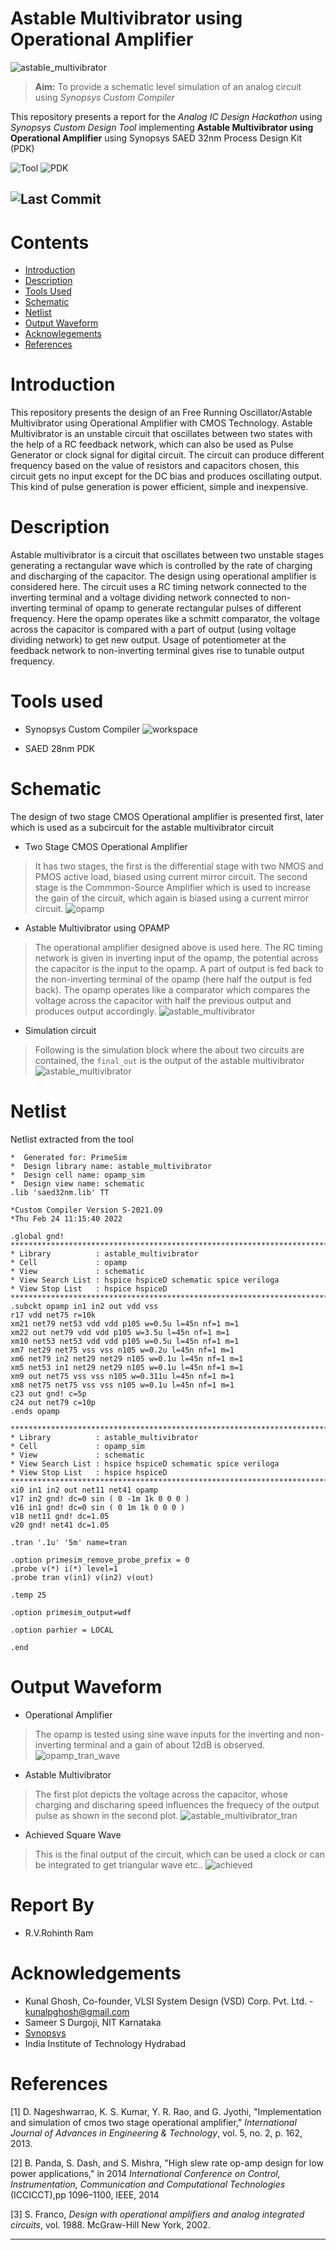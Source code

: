 # Astable Multivibrator using Operational Amplifier

![astable_multivibrator](assets/Analog_IC_Design_Hackathon_Repo_Banner.png)

> **Aim:** To provide a schematic level simulation of an analog circuit using *Synopsys Custom Compiler*

This repository presents a report for the *Analog IC Design Hackathon* using *Synopsys Custom Design Tool* implementing **Astable Multivibrator using Operational Amplifier** using Synopsys SAED 32nm Process Design Kit (PDK)

![Tool](https://img.shields.io/badge/Tool-Synopsys-704a94)
![PDK](https://img.shields.io/badge/PDK-SAED28nm-704a94)

![Last Commit](https://img.shields.io/github/last-commit/rohinthram/snps_hackathon_astable_multivibrator?color=green)
---

# Contents
- [Introduction](#introduction)
- [Description](#description)
- [Tools Used](#tools-used)
- [Schematic](#schematic)
- [Netlist](#netlist)
- [Output Waveform](#output-waveform)
- [Acknowlegements](#acknowledgements)
- [References](#references)


# Introduction
This repository presents the design of an Free Running Oscillator/Astable Multivibrator using Operational Amplifier with CMOS Technology. Astable Multivibrator is an unstable circuit that oscillates between two states with the help of a RC feedback network, which can also be used as Pulse Generator or clock signal for digital circuit. The circuit can produce different frequency based on the value of resistors and capacitors chosen, this circuit gets no input except for the DC bias and produces oscillating output. This kind of pulse generation is power efficient, simple and inexpensive.

# Description
Astable multivibrator is a circuit that oscillates between two unstable stages generating a rectangular wave which is controlled by the rate of charging and discharging of the capacitor. The design using operational amplifier is considered here. The circuit uses a RC timing network connected to the inverting terminal and a voltage dividing network connected to non-inverting terminal of opamp to generate rectangular pulses of different frequency. Here the opamp operates like a schmitt comparator, the voltage across the capacitor is compared with a part of output (using voltage dividing network) to get new output. Usage of potentiometer at the feedback network to non-inverting terminal gives rise to tunable output frequency.


# Tools used
- Synopsys Custom Compiler
![workspace](assets/Analog_IC_Design_Hackathon_workspace.png)

- SAED 28nm PDK

# Schematic
The design of two stage CMOS Operational amplifier is presented first, later which is used as a subcircuit for the astable multivibrator circuit

- Two Stage CMOS Operational Amplifier
> It has two stages, the first is the differential stage with two NMOS and PMOS active load, biased using current mirror circuit. The second stage is the Commmon-Source Amplifier which is used to increase the gain of the circuit, which again is biased using a current mirror circuit. 
![opamp](assets/opamp_schematic.png)

- Astable Multivibrator using OPAMP
> The operational amplifier designed above is used here. The RC timing network is given in inverting input of the opamp, the potential across the capacitor is the input to the opamp. A part of output is fed back to the non-inverting terminal of the opamp (here half the output is fed back). The opamp operates like a comparator which compares the voltage across the capacitor with half the previous output and produces output accordingly.
![astable_multivibrator](assets/astable_multivibrator_schematic.png)

- Simulation circuit
> Following is the simulation block where the about two circuits are contained, the `final_out` is the output of the astable multivibrator
![astable_multivibrator](assets/astable_multivibrator_sim_schematic.png)

# Netlist
Netlist extracted from the tool 

```
*  Generated for: PrimeSim
*  Design library name: astable_multivibrator
*  Design cell name: opamp_sim
*  Design view name: schematic
.lib 'saed32nm.lib' TT

*Custom Compiler Version S-2021.09
*Thu Feb 24 11:15:40 2022

.global gnd!
********************************************************************************
* Library          : astable_multivibrator
* Cell             : opamp
* View             : schematic
* View Search List : hspice hspiceD schematic spice veriloga
* View Stop List   : hspice hspiceD
********************************************************************************
.subckt opamp in1 in2 out vdd vss
r17 vdd net75 r=10k
xm21 net79 net53 vdd vdd p105 w=0.5u l=45n nf=1 m=1
xm22 out net79 vdd vdd p105 w=3.5u l=45n nf=1 m=1
xm10 net53 net53 vdd vdd p105 w=0.5u l=45n nf=1 m=1
xm7 net29 net75 vss vss n105 w=0.2u l=45n nf=1 m=1
xm6 net79 in2 net29 net29 n105 w=0.1u l=45n nf=1 m=1
xm5 net53 in1 net29 net29 n105 w=0.1u l=45n nf=1 m=1
xm9 out net75 vss vss n105 w=0.311u l=45n nf=1 m=1
xm8 net75 net75 vss vss n105 w=0.1u l=45n nf=1 m=1
c23 out gnd! c=5p
c24 out net79 c=10p
.ends opamp

********************************************************************************
* Library          : astable_multivibrator
* Cell             : opamp_sim
* View             : schematic
* View Search List : hspice hspiceD schematic spice veriloga
* View Stop List   : hspice hspiceD
********************************************************************************
xi0 in1 in2 out net11 net41 opamp
v17 in2 gnd! dc=0 sin ( 0 -1m 1k 0 0 0 )
v16 in1 gnd! dc=0 sin ( 0 1m 1k 0 0 0 )
v18 net11 gnd! dc=1.05
v20 gnd! net41 dc=1.05

.tran '.1u' '5m' name=tran

.option primesim_remove_probe_prefix = 0
.probe v(*) i(*) level=1
.probe tran v(in1) v(in2) v(out)

.temp 25

.option primesim_output=wdf

.option parhier = LOCAL

.end

```

# Output Waveform
- Operational Amplifier
> The opamp is tested using sine wave inputs for the inverting and non-inverting terminal and a gain of about 12dB is observed.
![opamp_tran_wave](assets/opamp_waveform.png)

- Astable Multivibrator
> The first plot depicts the voltage across the capacitor, whose charging and discharing speed influences the frequecy of the output pulse as shown in the second plot.
![astable_multivibrator_tran](assets/astable_multivibrator_waveform.png)

- Achieved Square Wave
> This is the final output of the circuit, which can be used a clock or can be integrated to get triangular wave etc..
![achieved](assets/astable_multivibrator_waveform_3.png)


# Report By
 - R.V.Rohinth Ram

# Acknowledgements
- Kunal Ghosh, Co-founder, VLSI System Design (VSD) Corp. Pvt. Ltd. - kunalpghosh@gmail.com
- Sameer S Durgoji, NIT Karnataka
- [Synopsys](https://www.synopsys.com/)
- India Institute of Technology Hydrabad



# References
[1] D. Nageshwarrao, K. S. Kumar, Y. R. Rao, and G. Jyothi, "Implementation and simulation of cmos two stage operational amplifier,"
*International Journal of Advances in Engineering & Technology*, vol. 5, no. 2, p. 162, 2013.

[2] B. Panda, S. Dash, and S. Mishra, "High slew rate op-amp design for low power applications," in 2014 *International Conference on Control, Instrumentation, Communication and Computational Technologies* (ICCICCT),pp 1096–1100, IEEE, 2014

[3] S. Franco, *Design with operational amplifiers and analog integrated
circuits*, vol. 1988. McGraw-Hill New York, 2002.

---
